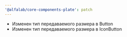 ```yaml
---
'@alfalab/core-components-plate': patch
---
```


- Изменен тип передаваемого размера в Button
- Изменен тип передаваемого размера в IconButton

